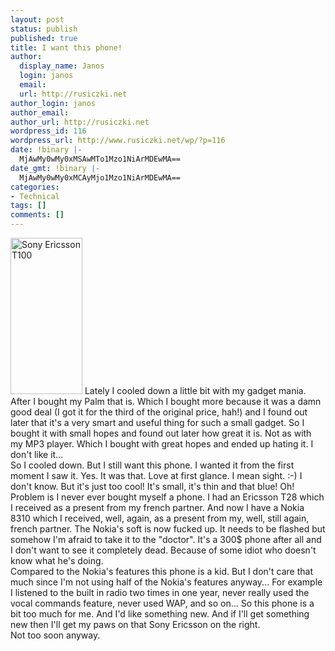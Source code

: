 ```yaml
---
layout: post
status: publish
published: true
title: I want this phone!
author:
  display_name: Janos
  login: janos
  email: 
  url: http://rusiczki.net
author_login: janos
author_email: 
author_url: http://rusiczki.net
wordpress_id: 116
wordpress_url: http://www.rusiczki.net/wp/?p=116
date: !binary |-
  MjAwMy0wMy0xMSAwMTo1Mzo1NiArMDEwMA==
date_gmt: !binary |-
  MjAwMy0wMy0xMCAyMjo1Mzo1NiArMDEwMA==
categories:
- Technical
tags: []
comments: []
---
```

<p><img src="http://www.rusiczki.net/blog/blogpics/t100.jpg" width="115" height="250" border="0" alt="Sony Ericsson T100" class="postimage" /> Lately I cooled down a little bit with my gadget mania. After I bought my Palm that is. Which I bought more because it was a damn good deal (I got it for the third of the original price, hah!) and I found out later that it's a very smart and useful thing for such a small gadget. So I bought it with small hopes and found out later how great it is. Not as with my MP3 player. Which I bought with great hopes and ended up hating it. I don't like it...<br />
So I cooled down. But I still want this phone. I wanted it from the first moment I saw it. Yes. It was that. Love at first glance. I mean sight. :-) I don't know. But it's just too cool! It's small, it's thin and that blue! Oh!<br />
Problem is I never ever bought myself a phone. I had an Ericsson T28 which I received as a present from my french partner. And now I have a Nokia 8310 which I received, well, again, as a present from my, well, still again, french partner. The Nokia's soft is now fucked up. It needs to be flashed but somehow I'm afraid to take it to the "doctor". It's a 300$ phone after all and I don't want to see it completely dead. Because of some idiot who doesn't know what he's doing.<br />
Compared to the Nokia's features this phone is a kid. But I don't care that much since I'm not using half of the Nokia's features anyway... For example I listened to the built in radio two times in one year, never really used the vocal commands feature, never used WAP, and so on... So this phone is a bit too much for me. And I'd like something new. And if I'll get something new then I'll get my paws on that Sony Ericsson on the right.<br />
Not too soon anyway.</p>
